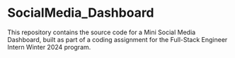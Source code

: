 # SocialMedia_Dashboard

This repository contains the source code for a Mini Social Media Dashboard, built as part of a coding assignment for the Full-Stack Engineer Intern Winter 2024 program.
